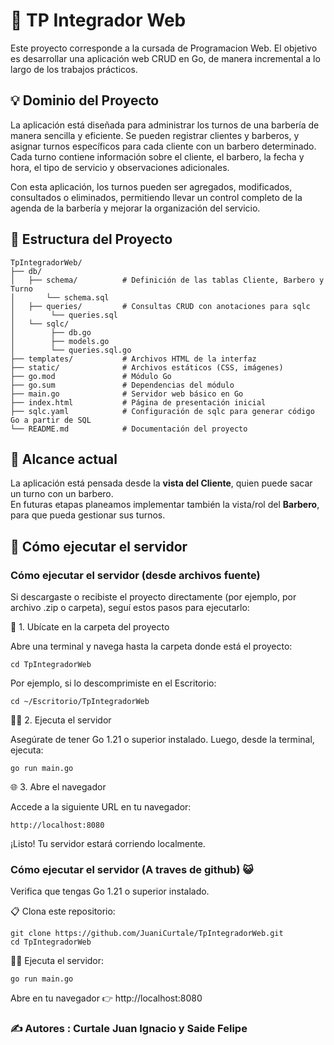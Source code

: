 # 📌 TP Integrador Web

Este proyecto corresponde a la cursada de Programacion Web.
El objetivo es desarrollar una aplicación web CRUD en Go, de manera incremental a lo largo de los trabajos prácticos.

## 💡 Dominio del Proyecto

La aplicación está diseñada para administrar los turnos de una barbería de manera sencilla y eficiente.
Se pueden registrar clientes y barberos, y asignar turnos específicos para cada cliente con un barbero determinado. Cada turno contiene información sobre el cliente, el barbero, la fecha y hora, el tipo de servicio y observaciones adicionales.

Con esta aplicación, los turnos pueden ser agregados, modificados, consultados o eliminados, permitiendo llevar un control completo de la agenda de la barbería y mejorar la organización del servicio.

## 📂 Estructura del Proyecto
```
TpIntegradorWeb/
├── db/
│   ├── schema/          # Definición de las tablas Cliente, Barbero y Turno
│       └── schema.sql
│   ├── queries/         # Consultas CRUD con anotaciones para sqlc
│        └── queries.sql
│   └── sqlc/
│        ├── db.go
│        ├── models.go
│        └── queries.sql.go
├── templates/           # Archivos HTML de la interfaz
├── static/              # Archivos estáticos (CSS, imágenes)
├── go.mod               # Módulo Go
├── go.sum               # Dependencias del módulo
├── main.go              # Servidor web básico en Go
├── index.html           # Página de presentación inicial
├── sqlc.yaml            # Configuración de sqlc para generar código Go a partir de SQL
└── README.md            # Documentación del proyecto
```

## 📍 Alcance actual 

La aplicación está pensada desde la **vista del Cliente**, quien puede sacar un turno con un barbero.  
En futuras etapas planeamos implementar también la vista/rol del **Barbero**, para que pueda gestionar sus turnos.


## 🚀 Cómo ejecutar el servidor

###  Cómo ejecutar el servidor (desde archivos fuente)

Si descargaste o recibiste el proyecto directamente (por ejemplo, por archivo .zip o carpeta), seguí estos pasos para ejecutarlo:

📁 1. Ubícate en la carpeta del proyecto

Abre una terminal y navega hasta la carpeta donde está el proyecto:
```
cd TpIntegradorWeb
```

Por ejemplo, si lo descomprimiste en el Escritorio:
```
cd ~/Escritorio/TpIntegradorWeb
```

🧑‍💻 2. Ejecuta el servidor

Asegúrate de tener Go 1.21 o superior instalado. Luego, desde la terminal, ejecuta:
```
go run main.go
```
🌐 3. Abre el navegador

Accede a la siguiente URL en tu navegador:
```
http://localhost:8080
```

¡Listo! Tu servidor estará corriendo localmente.

### Cómo ejecutar el servidor (A traves de github) 😺

Verifica que tengas Go 1.21 o superior instalado.

📋 Clona este repositorio: 
```
git clone https://github.com/JuaniCurtale/TpIntegradorWeb.git
cd TpIntegradorWeb
```
🧑‍💻 Ejecuta el servidor: 
```
go run main.go
```

Abre en tu navegador 👉 http://localhost:8080

### ✍️ Autores : Curtale Juan Ignacio y Saide Felipe
